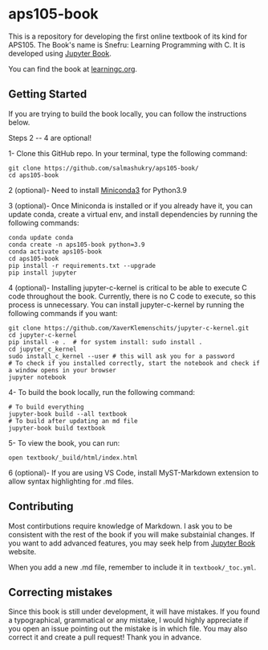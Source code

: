 # aps105-book

This is a repository for developing the first online textbook of its kind for APS105. The Book's name is Snefru: Learning Programming with C. It is developed using [Jupyter Book](https://jupyterbook.org/en/stable/intro.html). 

You can find the book at [learningc.org](learningc.org).

## Getting Started

If you are trying to build the book locally, you can follow the instructions below.

Steps 2 -- 4 are optional!

1- Clone this GitHub repo. In your terminal, type the following command:

```
git clone https://github.com/salmashukry/aps105-book/
cd aps105-book
```

2 (optional)- Need to install [Miniconda3](https://docs.conda.io/en/latest/miniconda.html) for Python3.9

3 (optional)- Once Miniconda is installed or if you already have it, you can update conda, create a virtual env, and install dependencies by running the following commands:

```
conda update conda
conda create -n aps105-book python=3.9
conda activate aps105-book
cd aps105-book
pip install -r requirements.txt --upgrade
pip install jupyter 
```

4 (optional)- Installing jupyter-c-kernel is critical to be able to execute C code throughout the book. Currently, there is no C code to execute, so this process is unnecessary. You can install jupyter-c-kernel by running the following commands if you want:

```
git clone https://github.com/XaverKlemenschits/jupyter-c-kernel.git
cd jupyter-c-kernel
pip install -e .  # for system install: sudo install .
cd jupyter_c_kernel 
sudo install_c_kernel --user # this will ask you for a password
# To check if you installed correctly, start the notebook and check if a window opens in your browser
jupyter notebook
```

4- To build the book locally, run the following command:

```
# To build everything
jupyter-book build --all textbook 
# To build after updating an md file
jupyter-book build textbook
```

5- To view the book, you can run:

```open textbook/_build/html/index.html```

6 (optional)- If you are using VS Code, install MyST-Markdown extension to allow syntax highlighting for .md files.

## Contributing

Most contirbutions require knowledge of Markdown. I ask you to be consistent with the rest of the book if you will make substainial changes. If you want to add advanced features, you may seek help from [Jupyter Book](https://jupyterbook.org/en/stable/intro.html) website. 

When you add a new .md file, remember to include it in `textbook/_toc.yml`.

## Correcting mistakes 

Since this book is still under development, it will have mistakes. If you found a typographical, grammatical or any mistake, I would highly appreciate if you open an issue pointing out the mistake is in which file. You may also correct it and create a pull request! Thank you in advance.

